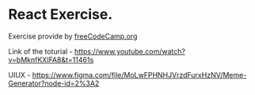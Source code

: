 # React Exercise.

Exercise provide by [freeCodeCamp.org](https://www.youtube.com/channel/UC8butISFwT-Wl7EV0hUK0BQ)

Link of the toturial - https://www.youtube.com/watch?v=bMknfKXIFA8&t=11461s

UIUX - https://www.figma.com/file/MoLwFPHNHJVrzdFurxHzNV/Meme-Generator?node-id=2%3A2